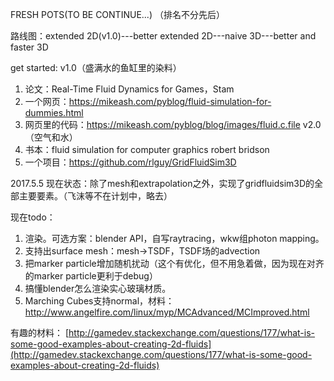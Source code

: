 ﻿FRESH POTS(TO BE CONTINUE...) （排名不分先后）

路线图：extended 2D(v1.0)---better extended 2D---naive 3D---better and faster 3D

get started:
v1.0（盛满水的鱼缸里的染料）
1. 论文：Real-Time Fluid Dynamics for Games，Stam
2. 一个网页：https://mikeash.com/pyblog/fluid-simulation-for-dummies.html
3. 网页里的代码：https://mikeash.com/pyblog/blog/images/fluid.c.file
v2.0（空气和水）
1. 书本：fluid simulation for computer graphics robert bridson
2. 一个项目：https://github.com/rlguy/GridFluidSim3D

2017.5.5
现在状态：除了mesh和extrapolation之外，实现了gridfluidsim3D的全部主要要素。（飞沫等不在计划中，略去）

现在todo：
1. 渲染。可选方案：blender API，自写raytracing，wkw组photon mapping。
2. 支持出surface mesh：mesh->TSDF，TSDF场的advection
3. 把marker particle增加随机扰动（这个有优化，但不用急着做，因为现在对齐的marker particle更利于debug）
4. 搞懂blender怎么渲染实心玻璃材质。
5. Marching Cubes支持normal，材料：http://www.angelfire.com/linux/myp/MCAdvanced/MCImproved.html



有趣的材料： [http://gamedev.stackexchange.com/questions/177/what-is-some-good-examples-about-creating-2d-fluids](http://gamedev.stackexchange.com/questions/177/what-is-some-good-examples-about-creating-2d-fluids)